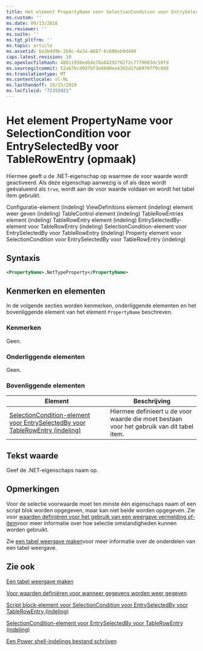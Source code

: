 ```yaml
---
title: Het element PropertyName voor SelectionCondition voor EntrySelectedBy voor TableRowEntry (indeling) | Microsoft Docs
ms.custom: ''
ms.date: 09/13/2016
ms.reviewer: ''
ms.suite: ''
ms.tgt_pltfrm: ''
ms.topic: article
ms.assetid: ba3b4d9b-2b8c-4a3a-8887-6c606eb9d490
caps.latest.revision: 10
ms.openlocfilehash: 48011950ed64e78a84292762f2c7779003dc59fd
ms.sourcegitcommit: 52a67bcd9d7bf3e8600ea4302d1fa8970ff9c998
ms.translationtype: MT
ms.contentlocale: nl-NL
ms.lasthandoff: 10/15/2019
ms.locfileid: "72355921"
---
```

# <a name="propertyname-element-for-selectioncondition-for-entryselectedby-for-tablerowentry-format"></a>Het element PropertyName voor SelectionCondition voor EntrySelectedBy voor TableRowEntry (opmaak)

Hiermee geeft u de .NET-eigenschap op waarmee de voor waarde wordt geactiveerd. Als deze eigenschap aanwezig is of als deze wordt geëvalueerd als `true`, wordt aan de voor waarde voldaan en wordt het tabel item gebruikt.

Configuratie-element (indeling) ViewDefinitions element (indeling) element weer geven (indeling) TableControl element (indeling) TableRowEntries element (indeling) TableRowEntry element (indeling) EntrySelectedBy-element voor TableRowEntry (indeling) SelectionCondition-element voor EntrySelectedBy voor TableRowEntry (indeling) Property element voor SelectionCondition voor EntrySelectedBy voor TableRowEntry (indeling)

## <a name="syntax"></a>Syntaxis

```xml
<PropertyName>.NetTypeProperty</PropertyName>
```

## <a name="attributes-and-elements"></a>Kenmerken en elementen

In de volgende secties worden kenmerken, onderliggende elementen en het bovenliggende element van het element `PropertyName` beschreven.

### <a name="attributes"></a>Kenmerken

Geen.

### <a name="child-elements"></a>Onderliggende elementen

Geen.

### <a name="parent-elements"></a>Bovenliggende elementen

|Element|Beschrijving|
|-------------|-----------------|
|[SelectionCondition-element voor EntrySelectedBy voor TableRowEntry (indeling)](./selectioncondition-element-for-entryselectedby-for-tablecontrol-format.md)|Hiermee definieert u de voor waarde die moet bestaan voor het gebruik van dit tabel item.|

## <a name="text-value"></a>Tekst waarde

Geef de .NET-eigenschaps naam op.

## <a name="remarks"></a>Opmerkingen

Voor de selectie voorwaarde moet ten minste één eigenschaps naam of een script blok worden opgegeven, maar kan niet beide worden opgegeven. Zie voor [waarden definiëren voor het gebruik van een weergave vermelding of-item](./defining-conditions-for-displaying-data.md)voor meer informatie over hoe selectie omstandigheden kunnen worden gebruikt.

Zie [een tabel weergave maken](./creating-a-table-view.md)voor meer informatie over de onderdelen van een tabel weergave.

## <a name="see-also"></a>Zie ook

[Een tabel weergave maken](./creating-a-table-view.md)

[Voor waarden definiëren voor wanneer gegevens worden weer gegeven](./defining-conditions-for-displaying-data.md)

[Script block-element voor SelectionCondition voor EntrySelectedBy voor TableRowEntry (indeling)](./scriptblock-element-for-selectioncondition-for-entryselectedby-for-tablecontrol-format.md)

[SelectionCondition-element voor EntrySelectedBy voor TableRowEntry (indeling)](./selectioncondition-element-for-entryselectedby-for-tablecontrol-format.md)

[Een Power shell-indelings bestand schrijven](./writing-a-powershell-formatting-file.md)
